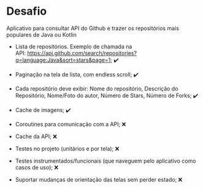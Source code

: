 # Desafio

  Aplicativo para consultar API do Github e trazer os repositórios mais populares de Java ou Kotlin 
  
  * Lista de repositórios. Exemplo de chamada na API: https://api.github.com/search/repositories?q=language:Java&sort=stars&page=1; :heavy_check_mark:
  * Paginação na tela de lista, com endless scroll; :heavy_check_mark:
  * Cada repositório deve exibir: Nome do repositório, Descrição do Repositório, 
  Nome/Foto do autor, Número de Stars, Número de Forks; :heavy_check_mark:
  * Cache de imagens; :heavy_check_mark:
  
  * Coroutines para comunicação com a API; :x:
  * Cache da API; :x:
  * Testes no projeto (unitários e por tela); :x:
  * Testes instrumentados/funcionais (que naveguem pelo aplicativo como casos de uso);  :x:
  * Suportar mudanças de orientação das telas sem perder estado; :x:  
  
  
